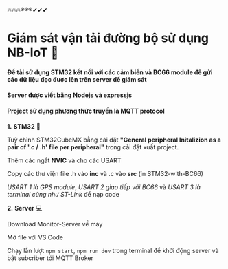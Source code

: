 🔥🔥🔥®®®✔✔✔

# Giám sát vận tải đường bộ sử dụng NB-IoT 🚚

#### Đề tài sử dụng STM32 kết nối với các cảm biến và BC66 module để gửi các dữ liệu đọc được lên trên server để giám sát

#### Server được viết bằng Nodejs và expressjs

#### Project sử dụng phương thức truyền là MQTT protocol

**1.** **STM32** 🔌

Tuỳ chỉnh STM32CubeMX bằng cài đặt **"General peripheral Initalizion as a pair of '.c / .h' file per peripheral"** trong cài đặt xuất project.

Thêm các ngắt **NVIC** và cho các USART

Copy các thư viện file .h vào **inc** và .c vào **src** (in STM32-with-BC66)


*USART 1 là GPS module*, *USART 2 giao tiếp với BC66* và *USART 3 là terminal cũng như ST-Link* để nạp code


**2.** **Server** 💻

Download Monitor-Server về máy 

Mở file với VS Code 

Chạy lần lượt `npm start`, `npm run dev` trong terminal để khởi động server và bật subcriber tới MQTT Broker



 


